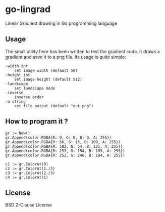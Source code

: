# go-lingrad

Linear Gradient drawing in Go programming language

## Usage

The small utility here has been written to test the gradient code.
It draws a gradient and save it to a png file. Its usage is quite simple:

```
-width int
    set image width (default 50)
-height int
    set image height (default 512)
-landscape
    set landscape mode
-inverse
    inverse order
-o string
    set file output (default "out.png")
```

## How to program it ?

```golang
gr := New()
gr.Append(color.RGBA{R: 0, G: 0, B: 0, A: 255})
gr.Append(color.RGBA{R: 56, G: 15, B: 109, A: 255})
gr.Append(color.RGBA{R: 182, G: 54, B: 121, A: 255})
gr.Append(color.RGBA{R: 253, G: 154, B: 105, A: 255})
gr.Append(color.RGBA{R: 252, G: 246, B: 184, A: 255})

c1 := gr.ColorAt(0)
c2 := gr.ColorAt(1./3)
c3 := gr.ColorAt(2./3)
c4 := gr.ColorAt(1)
```

## License

BSD 2-Clause License
